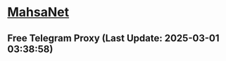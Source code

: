 
# [MahsaNet](https://t.me/mahsa_net)
## Free Telegram Proxy (Last Update: 2025-03-01 03:38:58)

    